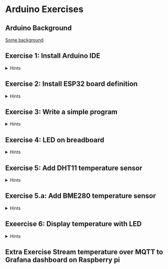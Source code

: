 # Arduino Exercises

## Arduino Background

[Some background](arduino_background.md)

## Exercise 1: Install Arduino IDE

<details>
	<summary>Hints</summary>

* The official Arduino website is https://www.arduino.cc/

  - Download the IDE from https://www.arduino.cc/en/software
    - Arduino IDE 1.8.19: The standard Processing like IDE (most tutorials refer to this)
    - Arduino IDE 2.0 RC: The modern VSCode-like IDE (uses the same libraries and board-definitions)
    - There is also a web-based editor: https://create.arduino.cc/editor
  - Install according to operating system
  - Consider giving them a donation
</details>

## Exercise 2: Install ESP32 board definition

<details>
	<summary>Hints</summary>

* The ESP32 support is hosted here: https://docs.espressif.com/projects/arduino-esp32/en/latest/index.html. [Installation instructions](https://docs.espressif.com/projects/arduino-esp32/en/latest/installing.html)
* Here's a step-by-step guide with screenshots: https://randomnerdtutorials.com/installing-the-esp32-board-in-arduino-ide-windows-instructions/
 - Start the Arduino IDE
 - Open preferences: `Ctrl-,` ( or File -> Preferences / Fil -> Egenskaber)
 - Copy-paste the stable release link into the box: `Additional Boards Manager URLs` (https://raw.githubusercontent.com/espressif/arduino-esp32/gh-pages/package_esp32_index.json)
 - Go to Tools -> Board (display current board) -> Boards Manager.
 - Search for esp32
 - Click install (version 2.0.0 currently)
 - Wait for the board definition to install
 - Now select the board: ESP32 Dev module (or Node32s?)
 - Restart the Arduino IDE
* On Ubuntu you need to add yourself to `dialout` group and install `pyserial`.
  Reboot after this!
```
 sudo usermod -a -G dialout $USER 
 sudo apt install  python3-serial
```
  Check that it worked with `id`. It should include `dialout` in the list.
</details>

## Exercise 3: Write a simple program

<details>
	<summary>Hints</summary>
- Test an example: File -> Examples -> 01.Basics -> BareMinimum
  Edit:

```
void setup() {
  // put your setup code here, to run once:
  Serial.begin(115200);
}

void loop() {
  // put your main code here, to run repeatedly:
  Serial.println("Hello");
  delay(1000);                       // wait for a second
  Serial.println("World");
  delay(1000);                       // wait for a second 
}
```

* Select the correct COM port. In my test on windows it was COM5.
* Open the Monitor `Ctrl-Shift-M` (Tools -> Serial Monitor)
* Set to 115200 baud
* ESP32 specific examples: https://github.com/espressif/arduino-esp32/tree/master/libraries
  Eg https://github.com/espressif/arduino-esp32/blob/master/libraries/ESP32/examples/ChipID/GetChipID/GetChipID.ino
  My chip is "ESP32-D0WDQ6 Rev 1"
* Note: You need to hold down the "Boot" button on the ESP32 while uploading.
</details>


## Exercise 4: LED on breadboard

<details>
	<summary>Hints</summary>

* Example here: https://microcontrollerslab.com/gpio-pins-esp32-led-blinking-example/
* Datasheet here: https://www.espressif.com/sites/default/files/documentation/esp32_datasheet_en.pdf

* Compute the resister to use to allow max 10 mA to flow through the LED, when the board supplies 3.6V (https://microcontrollerslab.com/esp32-pinout-use-gpio-pins/ says 20mA, https://microcontrollerslab.com/gpio-pins-esp32-led-blinking-example/ says 10 mA)
  See also https://community.blynk.cc/t/esp32-gpio-pins-info-restrictions-and-features/43166

* Connect resistor and LED between GDN and pin D22

- Avoid: GPIO34-39 (only digital input)
  - Check pinout here:  https://microcontrollerslab.com/esp32-pinout-use-gpio-pins/

* To blink the on-board LED: Use `int LED_BUILTIN = 2;`

</details>

## Exercise 5: Add DHT11 temperature sensor
<details>
	<summary>Hints</summary>

- Tutorial: https://randomnerdtutorials.com/esp32-dht11-dht22-temperature-humidity-sensor-arduino-ide/
	
</details>

## Exercise 5.a: Add BME280 temperature sensor

<details>
	<summary>Hints</summary>

- See https://randomnerdtutorials.com/esp32-bme280-arduino-ide-pressure-temperature-humidity/
- Add board definition
- Connect via i2c interface (gpio21, gpio22 according to https://microcontrollerslab.com/esp32-pinout-use-gpio-pins/)

</details>

## Exeercise 6: Display temperature with LED

<details>
	<summary>Hints</summary>
- write program to turn on LED when temperature is above threshold
</details>

## Extra Exercise Stream temperature over MQTT to Grafana dashboard on Raspberry pi


